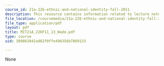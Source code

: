 ```yaml
---
course_id: 21a-226-ethnic-and-national-identity-fall-2011
description: This resource contains information related to lecture notes.
file_location: /coursemedia/21a-226-ethnic-and-national-identity-fall-2011/309863842a882f0ffe496356b7869133_MIT21A_226F11_13_Wade.pdf
file_type: application/pdf
layout: pdf
title: MIT21A_226F11_13_Wade.pdf
type: course
uid: 309863842a882f0ffe496356b7869133

---
```

None